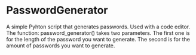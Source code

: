 # PasswordGenerator
A simple Pyhton script that generates passwords. Used with a code editor.
The function: password_generator() takes two parameters. The first one is for the length of the password you want to generate.
The second is for the amount of passwords you want to generate.
